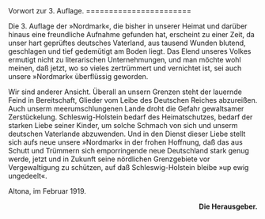 <span epub:type="pagebreak" id="pageV" title="V" xmlns:epub="http://www.idpf.org/2007/ops"/>
Vorwort zur 3. Auflage.
=======================

Die 3. Auflage der »Nordmark«, die bisher in unserer Heimat
und darüber hinaus eine freundliche Aufnahme gefunden hat,
erscheint zu einer Zeit, da unser hart geprüftes deutsches Vaterland,
aus tausend Wunden blutend, geschlagen und tief gedemütigt am
Boden liegt. Das Elend unseres Volkes ermutigt nicht zu literarischen
Unternehmungen, und man möchte wohl meinen, daß jetzt,
wo so vieles zertrümmert und vernichtet ist, sei auch unsere »Nordmark«
überflüssig geworden.

Wir sind anderer Ansicht. Überall an unsern Grenzen steht
der lauernde Feind in Bereitschaft, Glieder vom Leibe des Deutschen
Reiches abzureißen. Auch unserm meerumschlungenen Lande droht
die Gefahr gewaltsamer Zerstückelung. Schleswig-Holstein bedarf
des Heimatschutzes, bedarf der starken Liebe seiner Kinder, um solche
Schmach von sich und unserm deutschen Vaterlande abzuwenden.
Und in den Dienst dieser Liebe stellt sich aufs neue unsere »Nordmark«
in der frohen Hoffnung, daß das aus Schutt und Trümmern
sich emporringende neue Deutschland stark genug werde, jetzt und
in Zukunft seine nördlichen Grenzgebiete vor Vergewaltigung zu
schützen, auf daß Schleswig-Holstein bleibe »up ewig ungedeelt«.

Altona, im Februar 1919.

<div style="font-weight: bold; text-align: right;">Die Herausgeber.</div>

